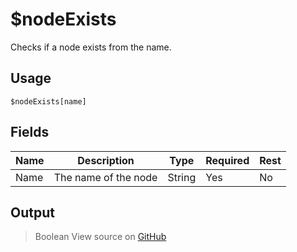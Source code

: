 # $nodeExists
Checks if a node exists from the name.
## Usage
```
$nodeExists[name]
```
## Fields
| Name |     Description      |  Type  | Required | Rest |
|------|----------------------|--------|----------|------|
| Name | The name of the node | String | Yes      | No   |

## Output
> Boolean
View source on [GitHub](https://github.com/tryforge/forgelink/blob/dev/src/natives/nodeExists.ts)